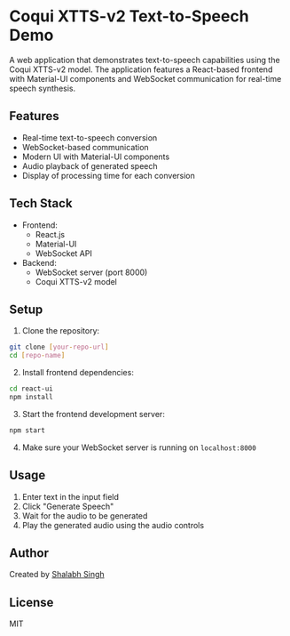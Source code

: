 # Coqui XTTS-v2 Text-to-Speech Demo

A web application that demonstrates text-to-speech capabilities using the Coqui XTTS-v2 model. The application features a React-based frontend with Material-UI components and WebSocket communication for real-time speech synthesis.

## Features

- Real-time text-to-speech conversion
- WebSocket-based communication
- Modern UI with Material-UI components
- Audio playback of generated speech
- Display of processing time for each conversion

## Tech Stack

- Frontend:
  - React.js
  - Material-UI
  - WebSocket API
- Backend:
  - WebSocket server (port 8000)
  - Coqui XTTS-v2 model

## Setup

1. Clone the repository:
```bash
git clone [your-repo-url]
cd [repo-name]
```

2. Install frontend dependencies:
```bash
cd react-ui
npm install
```

3. Start the frontend development server:
```bash
npm start
```

4. Make sure your WebSocket server is running on `localhost:8000`

## Usage

1. Enter text in the input field
2. Click "Generate Speech"
3. Wait for the audio to be generated
4. Play the generated audio using the audio controls

## Author

Created by [Shalabh Singh](https://www.linkedin.com/in/shalabh-singh/)

## License

MIT 